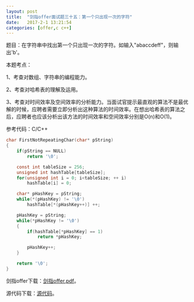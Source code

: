 ```yaml
---
layout:	post
title:	"剑指offer面试题三十五：第一个只出现一次的字符"
date:	2017-2-1 13:21:54
categories:	[offer,c c++]
---
```


题目：在字符串中找出第一个只出现一次的字符。如输入"abaccdeff"，则输出'b'。

本题考点：

1、考查对数组、字符串的编程能力。

2、考查对哈希表的理解及运用。

3、考查对时间效率及空间效率的分析能力。当面试官提示最直观的算法不是最优解的时候，应聘者需要立即分析出这种算法的时间效率。在想出哈希表的算法之后，应聘者也应该分析出该方法的时间效率和空间效率分别是O(n)和O(1)。

参考代码：C/C++

```c
char FirstNotRepeatingChar(char* pString)
{
    if(pString == NULL)
        return '\0';

    const int tableSize = 256;
    unsigned int hashTable[tableSize];
    for(unsigned int i = 0; i<tableSize; ++ i)
        hashTable[i] = 0;

    char* pHashKey = pString;
    while(*(pHashKey) != '\0')
        hashTable[*(pHashKey++)] ++;

    pHashKey = pString;
    while(*pHashKey != '\0')
    {
        if(hashTable[*pHashKey] == 1)
            return *pHashKey;

        pHashKey++;
    }

    return '\0';
} 
```

剑指offer下载：[剑指offer.pdf](https://raw.githubusercontent.com/cofire/cofire.github.io/master/source/剑指offer.pdf "剑指offer.pdf")。

源代码下载：[源代码](https://raw.githubusercontent.com/cofire/cofire.github.io/master/source/剑指offer源代码.zip "剑指offer源代码")。